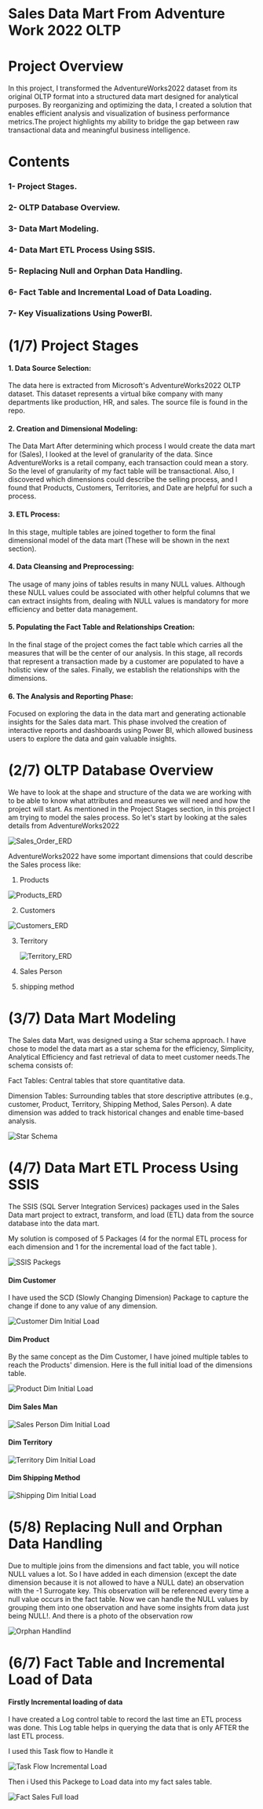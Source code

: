 # Sales Data Mart From Adventure Work 2022 OLTP

# Project Overview
In this project, I transformed the AdventureWorks2022 dataset from its original OLTP format into a structured data mart designed for analytical purposes. By reorganizing and optimizing the data, I created a solution that enables efficient analysis and visualization of business performance metrics.The project highlights my ability to bridge the gap between raw transactional data and meaningful business intelligence.

# Contents
 ### 1- Project Stages.
###  2- OLTP Database Overview.
###  3- Data Mart Modeling.
###  4- Data Mart ETL Process Using SSIS.
###  5- Replacing Null and Orphan Data Handling.
###  6- Fact Table and Incremental Load of Data Loading.
###  7- Key Visualizations Using PowerBI.

# (1/7) Project Stages

#### 1. Data Source Selection:
The data here is extracted from Microsoft's AdventureWorks2022 OLTP dataset. This dataset represents a virtual bike company with many departments like production, HR, and sales. The source file is found in the repo.

#### 2. Creation and Dimensional Modeling: 
The Data Mart After determining which process I would create the data mart for (Sales), I looked at the level of granularity of the data. Since AdventureWorks is a retail company, each transaction could mean a story. So the level of granularity of my fact table will be transactional. Also, I discovered which dimensions could describe the selling process, and I found that Products, Customers, Territories, and Date are helpful for such a process.

#### 3. ETL Process:
In this stage, multiple tables are joined together to form the final dimensional model of the data mart (These will be shown in the next section).

#### 4. Data Cleansing and Preprocessing:
The usage of many joins of tables results in many NULL values. Although these NULL values could be associated with other helpful columns that we can extract insights from, dealing with NULL values is mandatory for more efficiency and better data management.

#### 5. Populating the Fact Table and Relationships Creation:
In the final stage of the project comes the fact table which carries all the measures that will be the center of our analysis. In this stage, all records that represent a transaction made by a customer are populated to have a holistic view of the sales. Finally, we establish the relationships with the dimensions.

#### 6. The Analysis and Reporting Phase:
Focused on exploring the data in the data mart and generating actionable insights for the Sales data mart. This phase involved the creation of interactive reports and dashboards using Power BI, which allowed business users to explore the data and gain valuable insights.

# (2/7) OLTP Database Overview

We have to look at the shape and structure of the data we are working with to be able to know what attributes and measures we will need and how the project will start. As mentioned in the Project Stages section, in this project I am trying to model the sales process. 
So let's start by looking at the sales details from AdventureWorks2022

![Sales_Order_ERD](https://github.com/user-attachments/assets/e26959d4-ce56-418b-986c-4681c23c563b)

AdventureWorks2022 have some important dimensions that could describe the Sales process like:

1. Products

  ![Products_ERD](https://github.com/user-attachments/assets/69cb6d74-3636-4bda-b778-9c407393c678)

2. Customers

  ![Customers_ERD](https://github.com/user-attachments/assets/1090c414-b1f8-437b-8b73-d73b77e9f25a)

3. Territory

   ![Territory_ERD](https://github.com/user-attachments/assets/d0a5c3e3-de58-4eb9-95e3-59124e939ea2)

4. Sales Person
5. shipping method


# (3/7) Data Mart Modeling

The Sales data Mart, was designed using a Star schema approach. I have chose to model the data mart as a star schema for the efficiency, Simplicity, Analytical Efficiency and fast retrieval of data to meet customer needs.The schema consists of:

Fact Tables: Central tables that store quantitative data.

Dimension Tables: Surrounding tables that store descriptive attributes (e.g., customer, Product, Territory, Shipping Method, Sales Person). 
A date dimension was added to track historical changes and enable time-based analysis.

![Star Schema](https://github.com/user-attachments/assets/3f8292bd-7bed-4ee7-9653-2a73f48bcc62)


# (4/7) Data Mart ETL Process Using SSIS

The SSIS (SQL Server Integration Services) packages used in the Sales Data mart project to extract, transform, and load (ETL) data from the source database into the data mart.  
 
My solution is composed of 5 Packages (4 for the normal ETL process for each dimension and 1 for the incremental load of the fact table ).

![SSIS Packegs](https://github.com/user-attachments/assets/4fdb758f-5f9a-4416-8c2c-55a4f57f627f)


#### Dim Customer
I have used the SCD (Slowly Changing Dimension) Package to capture the change if done to any value of any dimension.

![Customer Dim Initial Load](https://github.com/user-attachments/assets/253d252c-e26f-43fe-8f05-e7167eed5cb5)



#### Dim Product

By the same concept as the Dim Customer, I have joined multiple tables to reach the Products' dimension. Here is the full initial load of the dimensions table.

![Product Dim Initial Load](https://github.com/user-attachments/assets/f61b830b-0e66-448d-b5ed-51e39ee06890)

#### Dim Sales Man

![Sales Person Dim Initial Load](https://github.com/user-attachments/assets/10ec9f30-7c9d-481c-bb97-ab096cdb2fbd)

#### Dim Territory

![Territory Dim Initial Load](https://github.com/user-attachments/assets/4456c53a-e77e-4896-a901-70285f20b0f2)


#### Dim Shipping Method

![Shipping Dim Initial Load](https://github.com/user-attachments/assets/f3d8b8ca-c61d-4017-8ee0-a4ab0f4531a4)


# (5/8) Replacing Null and Orphan Data Handling
Due to multiple joins from the dimensions and fact table, you will notice NULL values a lot. So I have added in each dimension (except the date dimension because it is not allowed to have a NULL date) an observation with the -1 Surrogate key. This observation will be referenced every time a null value occurs in the fact table. Now we can handle the NULL values by grouping them into one observation and have some insights from data just being NULL!. And there is a photo of the observation row

![Orphan Handlind](https://github.com/user-attachments/assets/2476cf67-5a54-4cd5-a24b-265161b5c748)

# (6/7) Fact Table and Incremental Load of Data

#### Firstly Incremental loading of data
I have created a Log control table to record the last time an ETL process was done. This Log table helps in querying the data that is only AFTER the last ETL process. 

I used this Task flow to Handle it

![Task Flow Incremental Load](https://github.com/user-attachments/assets/72021aa9-b41c-43dd-95bd-81a090c84deb)

Then i Used this Packege to Load data into my fact sales table.

![Fact Sales Full load](https://github.com/user-attachments/assets/b2c994e3-2f38-4e22-8adc-ed4027d7bd8a)










   



